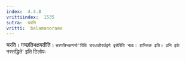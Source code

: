 ```yaml
---
index:  4.4.8
vrittiindex:  1535
sutra:  चरति
vritti:  balamanorama 
---
```


चरति। गच्छतिभक्षयतीति। `चरगतिभक्षणयो'रिति चरधातोरर्थद्वये वृत्तेरिति भावः। हास्तिक इति। ठनि इके `नस्तद्धिते' इति टिलोपः 


